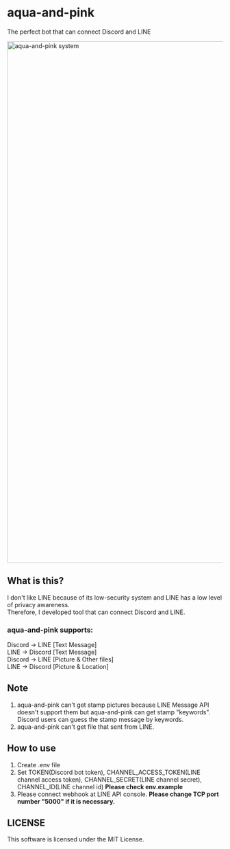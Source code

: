 # aqua-and-pink
The perfect bot that can connect Discord and LINE

<img width="1215" alt="aqua-and-pink system" src="https://user-images.githubusercontent.com/70018855/102012745-88393400-3d8f-11eb-9c61-0f152962f10a.png"></img>

## What is this?
I don't like LINE because of its low-security system and LINE has a low level of privacy awareness. \
Therefore, I developed tool that can connect Discord and LINE.

### aqua-and-pink supports:
Discord → LINE [Text Message]\
LINE → Discord [Text Message]\
Discord → LINE [Picture & Other files]\
LINE → Discord [Picture & Location]

## Note
1. aqua-and-pink can't get stamp pictures because LINE Message API doesn't support them but aqua-and-pink can get stamp "keywords". Discord users can guess the stamp message by keywords.
2. aqua-and-pink can't get file that sent from LINE.

## How to use
1. Create .env file
2. Set TOKEN(Discord bot token), CHANNEL_ACCESS_TOKEN(LINE channel access token), CHANNEL_SECRET(LINE channel secret), CHANNEL_ID(LINE channel id) **Please check env.example**
3. Please connect webhook at LINE API console. **Please change TCP port number "5000" if it is necessary.**

## LICENSE
This software is licensed under the MIT License.

